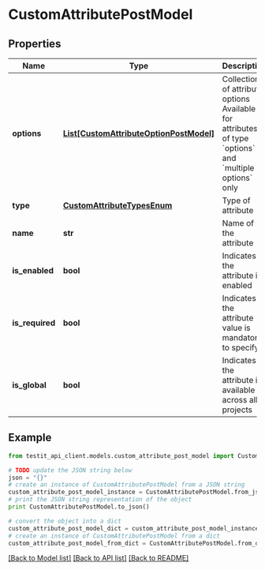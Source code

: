 # CustomAttributePostModel


## Properties
Name | Type | Description | Notes
------------ | ------------- | ------------- | -------------
**options** | [**List[CustomAttributeOptionPostModel]**](CustomAttributeOptionPostModel.md) | Collection of attribute options   Available for attributes of type &#x60;options&#x60; and &#x60;multiple options&#x60; only | [optional] 
**type** | [**CustomAttributeTypesEnum**](CustomAttributeTypesEnum.md) | Type of attribute | 
**name** | **str** | Name of the attribute | 
**is_enabled** | **bool** | Indicates if the attribute is enabled | 
**is_required** | **bool** | Indicates if the attribute value is mandatory to specify | 
**is_global** | **bool** | Indicates if the attribute is available across all projects | 

## Example

```python
from testit_api_client.models.custom_attribute_post_model import CustomAttributePostModel

# TODO update the JSON string below
json = "{}"
# create an instance of CustomAttributePostModel from a JSON string
custom_attribute_post_model_instance = CustomAttributePostModel.from_json(json)
# print the JSON string representation of the object
print CustomAttributePostModel.to_json()

# convert the object into a dict
custom_attribute_post_model_dict = custom_attribute_post_model_instance.to_dict()
# create an instance of CustomAttributePostModel from a dict
custom_attribute_post_model_from_dict = CustomAttributePostModel.from_dict(custom_attribute_post_model_dict)
```
[[Back to Model list]](../README.md#documentation-for-models) [[Back to API list]](../README.md#documentation-for-api-endpoints) [[Back to README]](../README.md)


